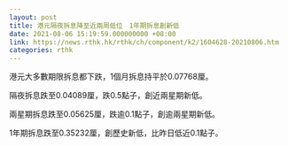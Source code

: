 ```yaml
---
layout: post
title: 港元隔夜拆息降至近兩周低位　1年期拆息創新低
date: 2021-08-06 15:19:59.000000000 +08:00
link: https://news.rthk.hk/rthk/ch/component/k2/1604628-20210806.htm
categories: rthk
---
```


港元大多數期限拆息都下跌，1個月拆息持平於0.07768厘。

隔夜拆息跌至0.04089厘，跌0.5點子，創近兩星期新低。

兩星期拆息跌至0.05625厘，跌逾0.1點子，創逾兩星期新低。

1年期拆息跌至0.35232厘，創歷史新低，比昨日低近0.1點子。

